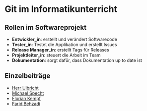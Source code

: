 # Git im Informatikunterricht


## Rollen im Softwareprojekt
- **Entwickler_in**: erstellt und verändert Softwarecode
- **Tester_in**: Testet die Applikation und erstellt Issues
- **Release Manager_in**: erstellt Tags für Releases
- **Projektleiter_in**: steuert die Arbeit im Team
- **Dokumentation**: sorgt dafür, dass Dokumentation up to date ist

## Einzelbeiträge

- [Herr Ulbricht](ulbrc.md)
- [Michael Specht](specht.md)
- [Florian Kempf](kempf.md)
- [Farid Behzadi](FaridBeh.md)
